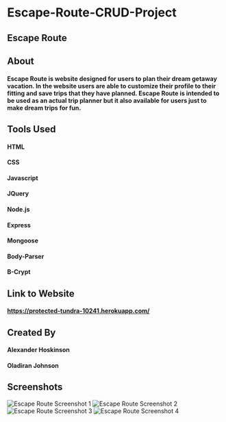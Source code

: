 # Escape-Route-CRUD-Project


## Escape Route


## About

#### Escape Route is website designed for users to plan their dream getaway vacation. In the website users are able to customize their profile to their fitting and save trips that they have planned. Escape Route is intended to be used as an actual trip planner but it also available for users just to make dream trips for fun.

## Tools Used

#### HTML
#### CSS
#### Javascript
#### JQuery
#### Node.js
#### Express
#### Mongoose
#### Body-Parser
#### B-Crypt

## Link to Website

#### https://protected-tundra-10241.herokuapp.com/

## Created By

#### Alexander Hoskinson
#### Oladiran Johnson

## Screenshots

![Escape Route Screenshot 1](https://i.ibb.co/tX0Pj2m/CRUD-Screenshot-1.png)
![Escape Route Screenshot 2](https://i.ibb.co/5YWWHZz/CRUD-Screenshot-2.png)
![Escape Route Screenshot 3](https://i.ibb.co/0rx6RBf/CRUD-Screenshot-3.png)
![Escape Route Screenshot 4](https://i.ibb.co/NNf4hnc/CRUD-Screenshot-4.png)